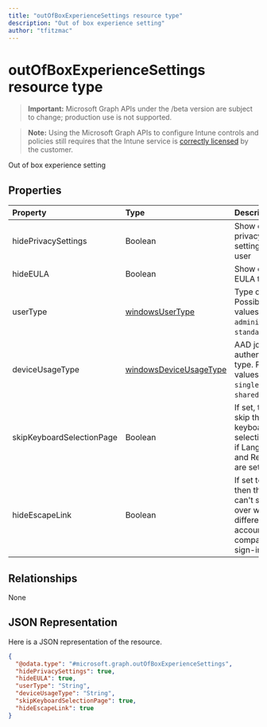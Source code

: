 ```yaml
---
title: "outOfBoxExperienceSettings resource type"
description: "Out of box experience setting"
author: "tfitzmac"
---
```


# outOfBoxExperienceSettings resource type

> **Important:** Microsoft Graph APIs under the /beta version are subject to change; production use is not supported.

> **Note:** Using the Microsoft Graph APIs to configure Intune controls and policies still requires that the Intune service is [correctly licensed](https://go.microsoft.com/fwlink/?linkid=839381) by the customer.

Out of box experience setting

## Properties
|Property|Type|Description|
|:---|:---|:---|
|hidePrivacySettings|Boolean|Show or hide privacy settings to user|
|hideEULA|Boolean|Show or hide EULA to user|
|userType|[windowsUserType](../resources/intune-enrollment-windowsusertype.md)|Type of user. Possible values are: `administrator`, `standard`.|
|deviceUsageType|[windowsDeviceUsageType](../resources/intune-enrollment-windowsdeviceusagetype.md)|AAD join authentication type. Possible values are: `singleUser`, `shared`.|
|skipKeyboardSelectionPage|Boolean|If set, then skip the keyboard selection page if Language and Region are set|
|hideEscapeLink|Boolean|If set to true, then the user can't start over with different account, on company sign-in|

## Relationships
None

## JSON Representation
Here is a JSON representation of the resource.
<!-- {
  "blockType": "resource",
  "@odata.type": "microsoft.graph.outOfBoxExperienceSettings"
}
-->
``` json
{
  "@odata.type": "#microsoft.graph.outOfBoxExperienceSettings",
  "hidePrivacySettings": true,
  "hideEULA": true,
  "userType": "String",
  "deviceUsageType": "String",
  "skipKeyboardSelectionPage": true,
  "hideEscapeLink": true
}
```



